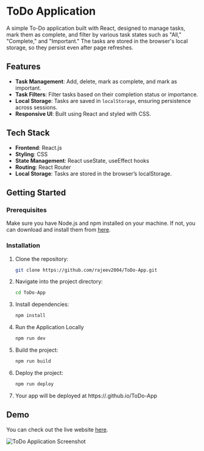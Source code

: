 # ToDo Application

A simple To-Do application built with React, designed to manage tasks, mark them as complete, and filter by various task states such as "All," "Complete," and "Important." The tasks are stored in the browser's local storage, so they persist even after page refreshes.

## Features

- **Task Management**: Add, delete, mark as complete, and mark as important.
- **Task Filters**: Filter tasks based on their completion status or importance.
- **Local Storage**: Tasks are saved in `localStorage`, ensuring persistence across sessions.
- **Responsive UI**: Built using React and styled with CSS.

## Tech Stack

- **Frontend**: React.js
- **Styling**: CSS
- **State Management**: React useState, useEffect hooks
- **Routing**: React Router
- **Local Storage**: Tasks are stored in the browser’s localStorage.

## Getting Started

### Prerequisites

Make sure you have Node.js and npm installed on your machine. If not, you can download and install them from [here](https://nodejs.org/).

### Installation

1. Clone the repository:

   ```bash
   git clone https://github.com/rajeev2004/ToDo-App.git

2. Navigate into the project directory:
    
    ```bash
    cd ToDo-App

3. Install dependencies:

    ```bash
    npm install

4. Run the Application Locally

    ```bash
    npm run dev

5. Build the project:

    ```bash
    npm run build

6. Deploy the project:

    ```bash
    npm run deploy

7. Your app will be deployed at https://<your-username>.github.io/ToDo-App

## Demo

You can check out the live website [here](https://rajeev2004.github.io/To-Do-App/).

![ToDo Application Screenshot](https://raw.githubusercontent.com/rajeev2004/To-Do-App/refs/heads/main/src/assets/Screenshot%202025-01-16%20000057.png?raw=true)